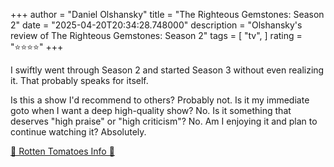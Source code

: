 +++
author = "Daniel Olshansky"
title = "The Righteous Gemstones: Season 2"
date = "2025-04-20T20:34:28.748000"
description = "Olshansky's review of The Righteous Gemstones: Season 2"
tags = [
    "tv",
]
rating = "⭐⭐⭐⭐"
+++

I swiftly went through Season 2 and started Season 3 without even realizing it. That probably speaks for itself.

Is this a show I'd recommend to others? Probably not.
Is it my immediate goto when I want a deep high-quality show? No.
Is it something that deserves "high praise" or "high criticism"? No.
Am I enjoying it and plan to continue watching it? Absolutely.

[🍅 Rotten Tomatoes Info 🍅](https://www.rottentomatoes.com/tv/the_righteous_gemstones/s02)
